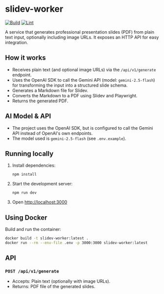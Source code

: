 # slidev-worker

[![Build](https://github.com/FerroEduardo/slidev-generator/actions/workflows/build.yml/badge.svg)](https://github.com/FerroEduardo/slidev-generator/actions/workflows/build.yml) [![Lint](https://github.com/FerroEduardo/slidev-generator/actions/workflows/lint.yml/badge.svg)](https://github.com/FerroEduardo/slidev-generator/actions/workflows/lint.yml)

A service that generates professional presentation slides (PDF) from plain text input, optionally including image URLs. It exposes an HTTP API for easy integration.

## How it works

- Receives plain text (and optional image URLs) via the `/api/v1/generate` endpoint.
- Uses the OpenAI SDK to call the Gemini API (model: `gemini-2.5-flash`) for transforming the input into a structured slide schema.
- Generates a Markdown file for Slidev.
- Converts the Markdown to a PDF using Slidev and Playwright.
- Returns the generated PDF.

## AI Model & API

- The project uses the OpenAI SDK, but is configured to call the Gemini API instead of OpenAI's own endpoints.
- The model used is `gemini-2.5-flash` (see `.env.example`).

## Running locally

1. Install dependencies:
   ```sh
   npm install
   ```
2. Start the development server:
   ```sh
   npm run dev
   ```
3. Open [http://localhost:3000](http://localhost:3000)

## Using Docker

Build and run the container:
```sh
docker build -t slidev-worker:latest .
docker run --rm --env-file .env -p 3000:3000 slidev-worker:latest
```

## API

### `POST /api/v1/generate`

- Accepts: Plain text (optionally with image URLs).
- Returns: PDF file of the generated slides.

